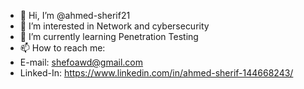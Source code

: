 - 👋 Hi, I’m @ahmed-sherif21
- 👀 I’m interested in Network and cybersecurity 
- 🌱 I’m currently learning Penetration Testing
- 📫 How to reach me:
- E-mail: shefoawd@gmail.com
- Linked-In: https://www.linkedin.com/in/ahmed-sherif-144668243/
<!---
ahmed-sherif21/ahmed-sherif21 is a ✨ special ✨ repository because its `README.md` (this file) appears on your GitHub profile.
You can click the Preview link to take a look at your changes.
--->
